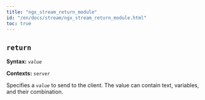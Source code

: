 ```yaml
---
title: "ngx_stream_return_module"
id: "/en/docs/stream/ngx_stream_return_module.html"
toc: true
---
```


## `return`

**Syntax:** *`value`*

**Contexts:** `server`

Specifies a *`value`* to send to the client.
The value can contain text, variables, and their combination.

